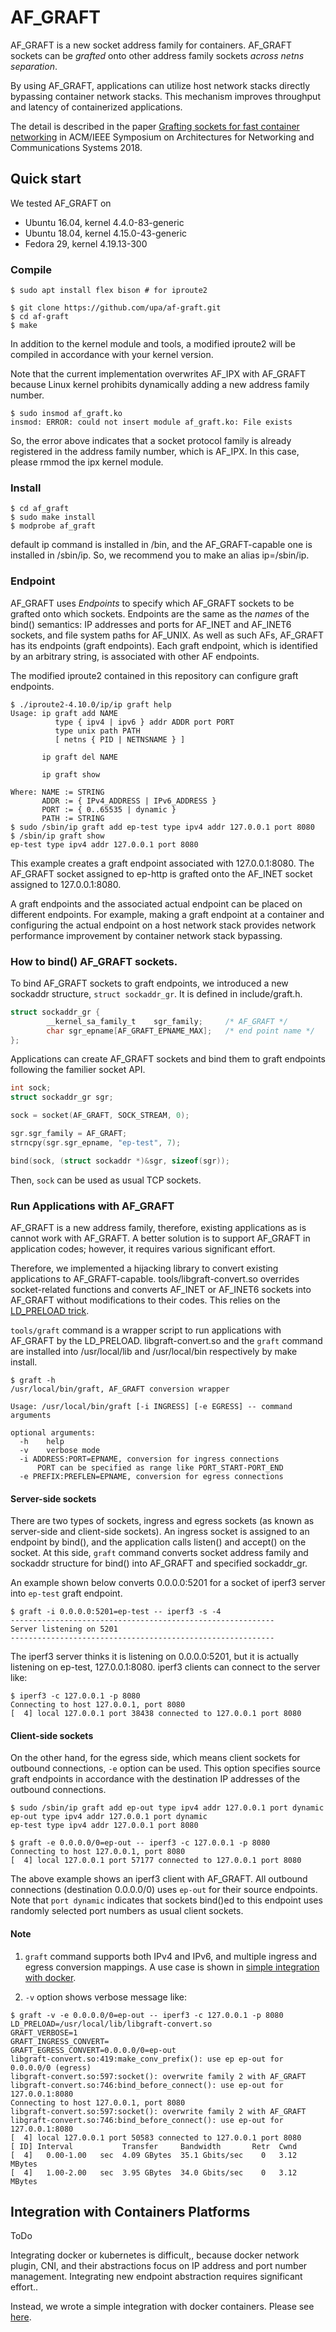 
AF_GRAFT
========

AF_GRAFT is a new socket address family for containers. AF_GRAFT
sockets can be _grafted_ onto other address family sockets _across
netns separation_.

By using AF_GRAFT, applications can utilize host network stacks
directly bypassing container network stacks. This mechanism improves
throughput and latency of containerized applications.

The detail is described in the paper [Grafting sockets for fast
container networking](https://dl.acm.org/citation.cfm?id=3230723) in
ACM/IEEE Symposium on Architectures for Networking and Communications
Systems 2018.


## Quick start

We tested AF_GRAFT on
- Ubuntu 16.04, kernel 4.4.0-83-generic
- Ubuntu 18.04, kernel 4.15.0-43-generic
- Fedora 29, kernel 4.19.13-300

### Compile

```shell-session
$ sudo apt install flex bison # for iproute2

$ git clone https://github.com/upa/af-graft.git
$ cd af-graft
$ make
```

In addition to the kernel module and tools, a modified iproute2 will
be compiled in accordance with your kernel version.

Note that the current implementation overwrites AF_IPX with AF_GRAFT
because Linux kernel prohibits dynamically adding a new address family
number.

```
$ sudo insmod af_graft.ko
insmod: ERROR: could not insert module af_graft.ko: File exists
```

So, the error above indicates that a socket protocol family is already
registered in the address family number, which is AF_IPX. In this
case, please rmmod the ipx kernel module.



### Install

```shell-session
$ cd af_graft
$ sudo make install
$ modprobe af_graft
```

default ip command is installed in /bin, and the AF_GRAFT-capable one
is installed in /sbin/ip. So, we recommend you to make an alias
ip=/sbin/ip.


### Endpoint

AF_GRAFT uses _Endpoints_ to specify which AF_GRAFT sockets to be
grafted onto which sockets. Endpoints are the same as the _names_ of
the bind() semantics: IP addresses and ports for AF_INET and AF_INET6
sockets, and file system paths for AF_UNIX. As well as such AFs,
AF_GRAFT has its endpoints (graft endpoints). Each graft endpoint,
which is identified by an arbitrary string, is associated with other
AF endpoints.

The modified iproute2 contained in this repository can configure graft
endpoints.

```shell-session
$ ./iproute2-4.10.0/ip/ip graft help
Usage: ip graft add NAME
          type { ipv4 | ipv6 } addr ADDR port PORT
          type unix path PATH
          [ netns { PID | NETNSNAME } ]

       ip graft del NAME

       ip graft show

Where: NAME := STRING
       ADDR := { IPv4_ADDRESS | IPv6_ADDRESS }
       PORT := { 0..65535 | dynamic }
       PATH := STRING
$ sudo /sbin/ip graft add ep-test type ipv4 addr 127.0.0.1 port 8080
$ /sbin/ip graft show
ep-test type ipv4 addr 127.0.0.1 port 8080
```

This example creates a graft endpoint associated with 127.0.0.1:8080.
The AF_GRAFT socket assigned to ep-http is grafted onto the AF_INET
socket assigned to 127.0.0.1:8080.

A graft endpoints and the associated actual endpoint can be placed on
different endpoints. For example, making a graft endpoint at a
container and configuring the actual endpoint on a host network stack
provides network performance improvement by container network stack
bypassing.




### How to bind() AF_GRAFT sockets.

To bind AF_GRAFT sockets to graft endpoints, we introduced a new
sockaddr structure, `struct sockaddr_gr`. It is defined in
include/graft.h.

```c
struct sockaddr_gr {
        __kernel_sa_family_t    sgr_family;     /* AF_GRAFT */
        char sgr_epname[AF_GRAFT_EPNAME_MAX];   /* end point name */
};
```


Applications can create AF_GRAFT sockets and bind them to graft
endpoints following the familier socket API.

```c
int sock;
struct sockaddr_gr sgr;

sock = socket(AF_GRAFT, SOCK_STREAM, 0);

sgr.sgr_family = AF_GRAFT;
strncpy(sgr.sgr_epname, "ep-test", 7);

bind(sock, (struct sockaddr *)&sgr, sizeof(sgr));
```

Then, `sock` can be used as usual TCP sockets.



### Run Applications with AF_GRAFT

AF_GRAFT is a new address family, therefore, existing applications as
is cannot work with AF_GRAFT. A better solution is to support AF_GRAFT
in application codes; however, it requires various significant effort.

Therefore, we implemented a hijacking library to convert existing
applications to AF_GRAFT-capable. tools/libgraft-convert.so overrides
socket-related functions and converts AF_INET or AF_INET6 sockets into
AF_GRAFT without modifications to their codes. This relies on the
[LD_PRELOAD
trick](https://yurichev.com/mirrors/LD_PRELOAD/lca2009.pdf).


`tools/graft` command is a wrapper script to run applications with
AF_GRAFT by the LD_PRELOAD. libgraft-convert.so and the `graft`
command are installed into /usr/local/lib and /usr/local/bin
respectively by make install.


```shell-session
$ graft -h
/usr/local/bin/graft, AF_GRAFT conversion wrapper

Usage: /usr/local/bin/graft [-i INGRESS] [-e EGRESS] -- command arguments

optional arguments:
  -h    help
  -v    verbose mode
  -i ADDRESS:PORT=EPNAME, conversion for ingress connections
      PORT can be specified as range like PORT_START-PORT_END
  -e PREFIX:PREFLEN=EPNAME, conversion for egress connections
```



#### Server-side sockets

There are two types of sockets, ingress and egress sockets (as known
as server-side and client-side sockets). An ingress socket is assigned
to an endpoint by bind(), and the application calls listen() and
accept() on the socket. At this side, `graft` command converts socket
address family and sockaddr structure for bind() into AF_GRAFT and
specified sockaddr_gr.

An example shown below converts 0.0.0.0:5201 for a socket of
iperf3 server into `ep-test` graft endpoint.

```shell-session
$ graft -i 0.0.0.0:5201=ep-test -- iperf3 -s -4
-----------------------------------------------------------
Server listening on 5201
-----------------------------------------------------------

```

The iperf3 server thinks it is listening on 0.0.0.0:5201, but it is
actually listening on ep-test, 127.0.0.1:8080. iperf3 clients can
connect to the server like:

```shell-session
$ iperf3 -c 127.0.0.1 -p 8080
Connecting to host 127.0.0.1, port 8080
[  4] local 127.0.0.1 port 38438 connected to 127.0.0.1 port 8080
```



#### Client-side sockets

On the other hand, for the egress side, which means client sockets for
outbound connections, `-e` option can be used. This option specifies
source graft endpoints in accordance with the destination IP addresses
of the outbound connections.

```shell-session
$ sudo /sbin/ip graft add ep-out type ipv4 addr 127.0.0.1 port dynamic
ep-out type ipv4 addr 127.0.0.1 port dynamic 
ep-test type ipv4 addr 127.0.0.1 port 8080

$ graft -e 0.0.0.0/0=ep-out -- iperf3 -c 127.0.0.1 -p 8080
Connecting to host 127.0.0.1, port 8080
[  4] local 127.0.0.1 port 57177 connected to 127.0.0.1 port 8080
```

The above example shows an iperf3 client with AF_GRAFT. All outbound
connections (destination 0.0.0.0/0) uses `ep-out` for their source
endpoints. Note that `port dynamic` indicates that sockets bind()ed
to this endpoint uses randomly selected port numbers as usual client
sockets.



#### Note

1. `graft` command supports both IPv4 and IPv6, and multiple ingress and
egress conversion mappings. A use case is shown in [simple integration
with docker](https://github.com/upa/af-graft/tree/master/docker).


2. `-v` option shows verbose message like:

```shell-session
$ graft -v -e 0.0.0.0/0=ep-out -- iperf3 -c 127.0.0.1 -p 8080
LD_PRELOAD=/usr/local/lib/libgraft-convert.so
GRAFT_VERBOSE=1
GRAFT_INGRESS_CONVERT=
GRAFT_EGRESS_CONVERT=0.0.0.0/0=ep-out
libgraft-convert.so:419:make_conv_prefix(): use ep ep-out for 0.0.0.0/0 (egress)
libgraft-convert.so:597:socket(): overwrite family 2 with AF_GRAFT
libgraft-convert.so:746:bind_before_connect(): use ep-out for 127.0.0.1:8080
Connecting to host 127.0.0.1, port 8080
libgraft-convert.so:597:socket(): overwrite family 2 with AF_GRAFT
libgraft-convert.so:746:bind_before_connect(): use ep-out for 127.0.0.1:8080
[  4] local 127.0.0.1 port 50583 connected to 127.0.0.1 port 8080
[ ID] Interval           Transfer     Bandwidth       Retr  Cwnd
[  4]   0.00-1.00   sec  4.09 GBytes  35.1 Gbits/sec    0   3.12 MBytes       
[  4]   1.00-2.00   sec  3.95 GBytes  34.0 Gbits/sec    0   3.12 MBytes   
```



## Integration with Containers Platforms

ToDo

Integrating docker or kubernetes is difficult,, because docker network
plugin, CNI, and their abstractions focus on IP address and port
number management. Integrating new endpoint abstraction requires
significant effort..

Instead, we wrote a simple integration with docker containers. Please
see [here](https://github.com/upa/af-graft/tree/master/docker).